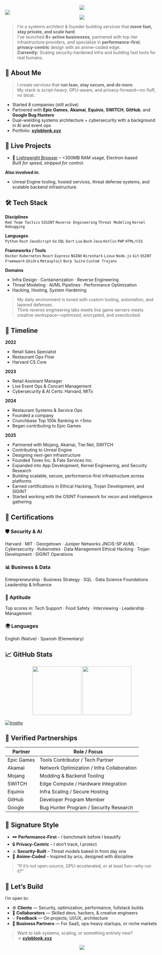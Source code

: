 <!-- Visitor badge -->
<center>
  <img src="https://visitor-badge.laobi.icu/badge?page_id=xyloblonk" />
</center>

<!-- Banner -->
<img src="https://capsule-render.vercel.app/api?type=waving&color=4B4453&height=200&section=header&text=Xylo%20%7C%20Systems%20Architect%20%7C%20Technologist&fontColor=ffffff&fontSize=30&animation=fadeIn" />

<center>
<img src="https://lanyard.cnrad.dev/api/1232580161631813683?showDisplayName=true&hideDecoration=true&animatedDecoration=false&borderRadius=10px)](https://discord.com/users/1232580161631813683" />
</center>

> I'm a systems architect & founder building services that **move fast, stay private, and scale hard**.  
> I've launched **8+ active businesses**, partnered with top-tier infrastructure providers, and specialize in **performance-first**, **privacy-centric** design with an anime-coded edge.  
> **Currently:** Scaling security-hardened infra and building fast tools for real humans.

## 🧠 About Me

> I create services that **run lean, stay secure, and do more.**  
> My stack is script-heavy, GPU-aware, and privacy-forward—no fluff, no bloat.

- Started 8 companies (still active)
- Partnered with **Epic Games**, **Akamai**, **Equinix**, **SWITCH**, **GitHub**, and **Google Bug Hunters**
- Dual-wielding systems architecture + cybersecurity with a background in AI and event ops
- Portfolio: [**xyloblonk.xyz**](https://xyloblonk.xyz)

## 🧪 Live Projects

- 🧊 [Lightweight Browser](https://github.com/xyloblonk/lightweight-browser) – <300MB RAM usage, Electron-based  
  _Built for speed, stripped for control._

**Also involved in:**
- Unreal Engine tooling, hosted services, threat defense systems, and scalable backend infrastructure.

## 🛠️ Tech Stack

**Disciplines**  
`Red Team Tactics` `SIGINT` `Reverse Engineering` `Threat Modeling` `Kernel Debugging`

**Languages**  
`Python` `Rust` `JavaScript` `Go` `SQL` `Dart` `Lua` `Bash` `Java` `Kotlin` `PHP` `HTML/CSS`

**Frameworks / Tools**  
`Docker` `Kubernetes` `React` `Express` `NGINX` `Wireshark` `Linux` `Node.js` `Git`
`OSINT Framework` `Ghidra` `Metasploit` `Burp Suite` `Custom Trojans`

**Domains**  
- Infra Design · Containerization · Reverse Engineering  
- Threat Modeling · AI/ML Pipelines · Performance Optimization  
- Hacking, Hosting, System Hardening  

> My daily environment is tuned with custom tooling, automation, and layered defenses.  
> Think reverse engineering labs meets live game servers meets creative workspace—optimized, encrypted, and overclocked.

## 📜 Timeline

**2022**  
- Retail Sales Specialist  
- Restaurant Ops Flow  
- Harvard CS Core

**2023**  
- Retail Assistant Manager  
- Live Event Ops & Concert Management  
- Cybersecurity & AI Certs: Harvard, MITx

**2024**  
- Restaurant Systems & Service Ops  
- Founded a company  
- Crunchbase Top 100k Ranking in <5mo  
- Began contributing to Epic Games

**2025**  
- Partnered with Mojang, Akamai, Tier.Net, SWITCH  
- Contributing to Unreal Engine  
- Designing next-gen infrastructure
- Founded Tovex Inc. & Fate Services Inc.
- Expanded into App Development, Kernel Engineering, and Security Research
- Building scalable, secure, performance-first infrastructure across platforms
- Earned certifications in Ethical Hacking, Trojan Development, and SIGINT
- Started working with the OSINT Framework for recon and intelligence gathering

## 🧰 Certifications

### 🛡️ Security & AI  
Harvard · MIT · Georgetown · Juniper Networks JNCIS-SP
AI/ML · Cybersecurity · Kubernetes · Data Management
Ethical Hacking · Trojan Development · SIGINT Operations

### 📊 Business & Data  
Entrepreneurship · Business Strategy · SQL · Data Science Foundations  
Leadership & Influence

### 🧠 Aptitude  
Top scores in: Tech Support · Food Safety · Interviewing · Leadership · Management

### 🌍 Languages  
English (Native) · Spanish (Elementary)

## 📈 GitHub Stats
<p align="center">
  <img src="https://github-readme-stats.vercel.app/api?username=xyloblonk&show_icons=true&theme=graywhite&hide_border=true&count_private=true" height="160"/>
  <img src="https://github-readme-streak-stats.herokuapp.com?user=xyloblonk&theme=graywhite&hide_border=true" height="160"/>
</p>

[![trophy](https://github-profile-trophy.vercel.app/?username=xyloblonk&theme=onedark)](https://github.com/ryo-ma/github-profile-trophy)

## 🔗 Verified Partnerships

| Partner         | Role / Focus                                  |
|-----------------|-----------------------------------------------|
| Epic Games      | Tools Contributor / Tech Partner              |
| Akamai          | Network Optimization / Infra Collaboration    |
| Mojang          | Modding & Backend Tooling                     |
| SWITCH          | Edge Compute / Hardware Integration           |
| Equinix         | Infra Scaling / Secure Hosting                |
| GitHub          | Developer Program Member                      |
| Google          | Bug Hunter Program / Security Research        |

## 🎌 Signature Style

- 🕶️ **Performance-First** – I benchmark before I beautify  
- 🔒 **Privacy-Centric** – I don’t track, I protect  
- ⚔️ **Security-Built** – Threat models baked in from day one  
- 🌌 **Anime-Coded** – Inspired by arcs, designed with discipline

> “If it’s not open-source, GPU-accelerated, or at least fun—why run it?”

## 🤝 Let’s Build

I’m open to:

- ⚙️ **Clients** — Security, optimization, performance, fullstack builds  
- 🧠 **Collaborators** — Skilled devs, hackers, & creative engineers  
- 💡 **Feedback** — On projects, UI/UX, architecture  
- 🧭 **Business Partners** — For SaaS, ops-heavy startups, or niche markets

> Want to talk systems, scaling, or something entirely new?  
> → [**xyloblonk.xyz**](https://xyloblonk.xyz)

<div align="center">
  <img src="https://capsule-render.vercel.app/api?type=waving&color=4B4453&height=120&section=footer"/>
</div>
